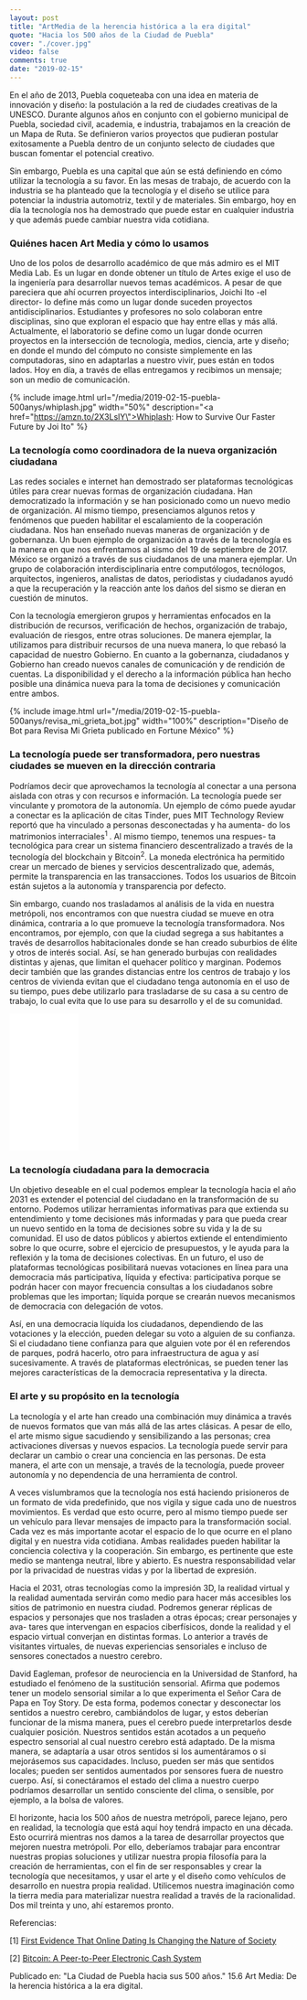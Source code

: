 ```yaml
---
layout: post
title: "ArtMedia de la herencia histórica a la era digital"
quote: "Hacia los 500 años de la Ciudad de Puebla"
cover: "./cover.jpg"
video: false
comments: true
date: "2019-02-15"
---
```


En el año de 2013, Puebla coqueteaba con una idea en materia de innovación y diseño: la postulación a la red de ciudades creativas de la UNESCO.  Durante algunos años en conjunto con el gobierno municipal de Puebla, sociedad civil, academia, e industria,  trabajamos en la creación de un Mapa de Ruta. Se definieron varios proyectos que pudieran postular exitosamente a Puebla dentro de un conjunto selecto de ciudades que buscan fomentar el potencial creativo. 

Sin embargo, Puebla es una capital que aún se está definiendo en cómo utilizar la tecnología a su favor. En las mesas de trabajo, de acuerdo con la industria se ha planteado que la tecnología y el diseño se utilice para potenciar la industria automotriz, textil y de materiales. Sin embargo, hoy en día la tecnología nos ha demostrado que puede estar en cualquier industria y que además puede cambiar nuestra vida cotidiana.

### Quiénes hacen Art Media y cómo lo usamos
Uno de los polos de desarrollo académico de que más admiro es el MIT Media Lab. Es un lugar en donde obtener un título de Artes exige el uso de la ingeniería para desarrollar nuevos temas académicos. A pesar de que pareciera que ahí ocurren proyectos interdisciplinarios, Joichi Ito -el director- lo define más como un lugar donde suceden proyectos antidisciplinarios. Estudiantes y profesores no solo colaboran entre disciplinas, sino que exploran el espacio que hay entre ellas y más allá. Actualmente, el laboratorio se define como un lugar donde ocurren proyectos en la intersección de tecnología, medios, ciencia, arte y diseño; en donde el mundo del cómputo no consiste simplemente en las computadoras, sino en adaptarlas a nuestro vivir, pues están en todos lados. Hoy en día, a través de ellas entregamos y recibimos un mensaje; son un medio de comunicación.

{% include image.html url="/media/2019-02-15-puebla-500anys/whiplash.jpg" width="50%" description="<a href=\"https://amzn.to/2X3LslY\">Whiplash: How to Survive Our Faster Future by Joi Ito</a>" %}

### La tecnología como coordinadora de la nueva organización ciudadana

Las redes sociales e internet han demostrado ser plataformas tecnológicas útiles para crear nuevas formas de organización ciudadana. Han democratizado la información y se han posicionado como un nuevo medio de organización. Al mismo tiempo, presenciamos algunos retos y fenómenos que pueden habilitar el escalamiento de la cooperación ciudadana. Nos han enseñado nuevas maneras de organización y de gobernanza. Un buen ejemplo de organización a través de la tecnología es la manera en que nos enfrentamos al sismo del 19 de septiembre de 2017. México se organizó a través de sus ciudadanos de una manera ejemplar. Un grupo de colaboración interdisciplinaria entre computólogos, tecnólogos, arquitectos, ingenieros, analistas de datos, periodistas y ciudadanos ayudó a que la recuperación y la reacción ante los daños del sismo se dieran en cuestión de minutos.

Con la tecnología emergieron grupos y herramientas enfocados en la distribución de recursos, verificación de hechos, organización de trabajo, evaluación de riesgos, entre otras soluciones. De manera ejemplar, la utilizamos para distribuir recursos de una nueva manera, lo que rebasó la capacidad de nuestro Gobierno. En cuanto a la gobernanza, ciudadanos y Gobierno han creado nuevos canales de comunicación y de rendición de cuentas. La disponibilidad y el derecho a la información pública han hecho posible una dinámica nueva para la toma de decisiones y comunicación entre ambos.

{% include image.html url="/media/2019-02-15-puebla-500anys/revisa_mi_grieta_bot.jpg" width="100%" description="Diseño de Bot para Revisa Mi Grieta publicado en Fortune México" %}

### La tecnología puede ser transformadora, pero nuestras ciudades se mueven en la dirección contraria
Podríamos decir que aprovechamos la tecnología al conectar a una persona aislada con otras y con recursos e información. La tecnología puede ser vinculante y promotora de la autonomía. Un ejemplo de cómo puede ayudar a conectar es la aplicación de citas Tinder, pues MIT Technology Review reportó que ha vinculado a personas desconectadas y ha aumenta- do los matrimonios interraciales<sup>1 </sup>. Al mismo tiempo, tenemos una respues- ta tecnológica para crear un sistema financiero descentralizado a través de la tecnología del blockchain y Bitcoin<sup>2</sup>. La moneda electrónica ha permitido crear un mercado de bienes y servicios descentralizado que, además, permite la transparencia en las transacciones. Todos los usuarios de Bitcoin están sujetos a la autonomía y transparencia por defecto.

Sin embargo, cuando nos trasladamos al análisis de la vida en nuestra metrópoli, nos encontramos con que nuestra ciudad se mueve en otra dinámica, contraria a lo que promueve la tecnología transformadora. Nos encontramos, por ejemplo, con que la ciudad segrega a sus habitantes a través de desarrollos habitacionales donde se han creado suburbios de élite y otros de interés social. Así, se han generado burbujas con realidades distintas y ajenas, que limitan el quehacer político y marginan. Podemos decir también que las grandes distancias entre los centros de trabajo y los centros de vivienda evitan que el ciudadano tenga autonomía en el uso de su tiempo, pues debe utilizarlo para trasladarse de su casa a su centro de trabajo, lo cual evita que lo use para su desarrollo y el de su comunidad.

<iframe style="width:120px;height:240px;" marginwidth="0" marginheight="0" scrolling="no" frameborder="0" src="//ws-na.amazon-adsystem.com/widgets/q?ServiceVersion=20070822&OneJS=1&Operation=GetAdHtml&MarketPlace=US&source=ac&ref=tf_til&ad_type=product_link&tracking_id=devlabsmx-20&marketplace=amazon&region=US&placement=8416665958&asins=8416665958&linkId=3fda9d4ba4dc3992c5d5d84e5e1456e7&show_border=true&link_opens_in_new_window=true&price_color=333333&title_color=0d14e3&bg_color=ffffff">
</iframe>

### La tecnología ciudadana para la democracia

Un objetivo deseable en el cual podemos emplear la tecnología hacia el año 2031 es extender el potencial del ciudadano en la transformación de su entorno. Podemos utilizar herramientas informativas para que extienda su entendimiento y tome decisiones más informadas y para que pueda crear un nuevo sentido en la toma de decisiones sobre su vida y la de su comunidad. El uso de datos públicos y abiertos extiende el entendimiento sobre lo que ocurre, sobre el ejercicio de presupuestos, y le ayuda para la reflexión y la toma de decisiones colectivas. En un futuro, el uso de plataformas tecnológicas posibilitará nuevas votaciones en línea para una democracia más participativa, líquida y efectiva: participativa porque se podrán hacer con mayor frecuencia consultas a los ciudadanos sobre problemas que les importan; líquida porque se crearán nuevos mecanismos de democracia con delegación de votos.

Así, en una democracia líquida los ciudadanos, dependiendo de las votaciones y la elección, pueden delegar su voto a alguien de su confianza. Si el ciudadano tiene confianza para que alguien vote por él en referendos de parques, podrá hacerlo, otro para infraestructura de agua y así sucesivamente. A través de plataformas electrónicas, se pueden tener las mejores características de la democracia representativa y la directa.

### El arte y su propósito en la tecnología

La tecnología y el arte han creado una combinación muy dinámica a través de nuevos formatos que van más allá de las artes clásicas. A pesar de ello, el arte mismo sigue sacudiendo y sensibilizando a las personas; crea activaciones diversas y nuevos espacios. La tecnología puede servir para declarar un cambio o crear una conciencia en las personas. De esta manera, el arte con un mensaje, a través de la tecnología, puede proveer autonomía y no dependencia de una herramienta de control.

A veces vislumbramos que la tecnología nos está haciendo prisioneros de un formato de vida predefinido, que nos vigila y sigue cada uno de nuestros movimientos. Es verdad que esto ocurre, pero al mismo tiempo puede ser un vehículo para llevar mensajes de impacto para la transformación social. Cada vez es más importante acotar el espacio de lo que ocurre en el plano digital y en nuestra vida cotidiana. Ambas realidades pueden habilitar la conciencia colectiva y la cooperación. Sin embargo, es pertinente que este medio se mantenga neutral, libre y abierto. Es nuestra responsabilidad velar por la privacidad de nuestras vidas y por la libertad de expresión.

Hacia el 2031, otras tecnologías como la impresión 3D, la realidad virtual y la realidad aumentada servirán como medio para hacer más accesibles los sitios de patrimonio en nuestra ciudad. Podremos generar réplicas de espacios y personajes que nos trasladen a otras épocas; crear personajes y ava- tares que intervengan en espacios ciberfísicos, donde la realidad y el espacio virtual converjan en distintas formas. Lo anterior a través de visitantes virtuales, de nuevas experiencias sensoriales e incluso de sensores conectados a nuestro cerebro.

David Eagleman, profesor de neurociencia en la Universidad de Stanford, ha estudiado el fenómeno de la sustitución sensorial. Afirma que podemos tener un modelo sensorial similar a lo que experimenta el Señor Cara de Papa en Toy Story. De esta forma, podemos conectar y desconectar los sentidos a nuestro cerebro, cambiándolos de lugar, y estos deberían funcionar de la misma manera, pues el cerebro puede interpretarlos desde cualquier posición. Nuestros sentidos están acotados a un pequeño espectro sensorial al cual nuestro cerebro está adaptado. De la misma manera, se adaptaría a usar otros sentidos si los aumentáramos o si mejorásemos sus capacidades. Incluso, pueden ser más que sentidos locales; pueden ser sentidos aumentados por sensores fuera de nuestro cuerpo. Así, si conectáramos el estado del clima a nuestro cuerpo podríamos desarrollar un sentido consciente del clima, o sensible, por ejemplo, a la bolsa de valores.

El horizonte, hacia los 500 años de nuestra metrópoli, parece lejano, pero en realidad, la tecnología que está aquí hoy tendrá impacto en una década. Esto ocurrirá mientras nos damos a la tarea de desarrollar proyectos que mejoren nuestra metrópoli. Por ello, deberíamos trabajar para encontrar nuestras propias soluciones y utilizar nuestra propia filosofía para la creación de herramientas, con el fin de ser responsables y crear la tecnología que necesitamos, y usar el arte y el diseño como vehículos de desarrollo en nuestra propia realidad. Utilicemos nuestra imaginación como la tierra media para materializar nuestra realidad a través de la racionalidad. Dos mil treinta y uno, ahí estaremos pronto.


Referencias:

[1] [First Evidence That Online Dating Is Changing the Nature of Society](https://www.technologyreview.com/s/609091/first-evidence-that-online-dating-is-changing-the-nature-of-society/)

[2] [Bitcoin: A Peer-to-Peer Electronic Cash System](https://bitcoin.org/bitcoin.pdf)

Publicado en: 
"La Ciudad de Puebla hacia sus 500 años." 
15.6 Art Media: De la herencia histórica a la era digital.
